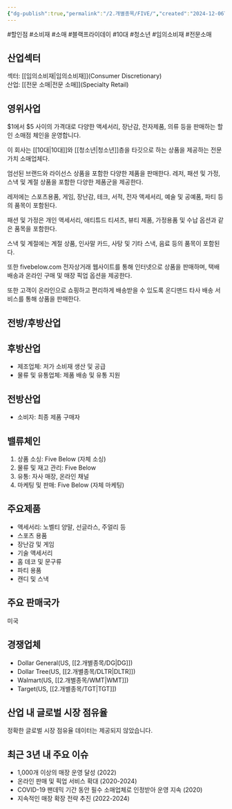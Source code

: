 ```yaml
---
{"dg-publish":true,"permalink":"/2.개별종목/FIVE/","created":"2024-12-06T10:44:09.347+09:00","updated":"2025-07-29T21:37:04.658+09:00"}
---
```


#할인점 #소비재 #소매 #블랙프라이데이 #10대 #청소년 #임의소비재 #전문소매


## 산업섹터

섹터: [[임의소비재\|임의소비재]](Consumer Discretionary)  
산업: [[전문 소매\|전문 소매]](Specialty Retail)

## 영위사업

$1에서 $5 사이의 가격대로 다양한 액세서리, 장난감, 전자제품, 의류 등을 판매하는 할인 소매점 체인을 운영합니다.

이 회사는 [[10대\|10대]]와 [[청소년\|청소년]]층을 타깃으로 하는 상품을 제공하는 전문 가치 소매업체다.  

엄선된 브랜드와 라이선스 상품을 포함한 다양한 제품을 판매한다. 레저, 패션 및 가정, 스낵 및 계절 상품을 포함한 다양한 제품군을 제공한다.  
  
레저에는 스포츠용품, 게임, 장난감, 테크, 서적, 전자 액세서리, 예술 및 공예품, 파티 등의 품목이 포함된다.  

패션 및 가정은 개인 액세서리, 애티튜드 티셔츠, 뷰티 제품, 가정용품 및 수납 옵션과 같은 품목을 포함한다.  
  
스낵 및 계절에는 계절 상품, 인사말 카드, 사탕 및 기타 스낵, 음료 등의 품목이 포함된다.  

또한 fivebelow.com 전자상거래 웹사이트를 통해 인터넷으로 상품을 판매하며, 택배 배송과 온라인 구매 및 매장 픽업 옵션을 제공한다.  
  
또한 고객이 온라인으로 쇼핑하고 편리하게 배송받을 수 있도록 온디맨드 타사 배송 서비스를 통해 상품을 판매한다.

## 전방/후방산업

## 후방산업

- 제조업체: 저가 소비재 생산 및 공급
- 물류 및 유통업체: 제품 배송 및 유통 지원

## 전방산업

- 소비자: 최종 제품 구매자

## 밸류체인

1. 상품 소싱: Five Below (자체 소싱)
2. 물류 및 재고 관리: Five Below
3. 유통: 자사 매장, 온라인 채널
4. 마케팅 및 판매: Five Below (자체 마케팅)

## 주요제품

- 액세서리: 노벨티 양말, 선글라스, 주얼리 등
- 스포츠 용품
- 장난감 및 게임
- 기술 액세서리
- 홈 데코 및 문구류
- 파티 용품
- 캔디 및 스낵

## 주요 판매국가

미국

## 경쟁업체

- Dollar General(US, [[2.개별종목/DG\|DG]])
- Dollar Tree(US, [[2.개별종목/DLTR\|DLTR]])
- Walmart(US, [[2.개별종목/WMT\|WMT]])
- Target(US, [[2.개별종목/TGT\|TGT]])

## 산업 내 글로벌 시장 점유율

정확한 글로벌 시장 점유율 데이터는 제공되지 않았습니다.

## 최근 3년 내 주요 이슈

- 1,000개 이상의 매장 운영 달성 (2022)
- 온라인 판매 및 픽업 서비스 확대 (2020-2024)
- COVID-19 팬데믹 기간 동안 필수 소매업체로 인정받아 운영 지속 (2020)
- 지속적인 매장 확장 전략 추진 (2022-2024)
